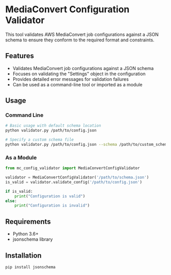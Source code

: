 # MediaConvert Configuration Validator

This tool validates AWS MediaConvert job configurations against a JSON schema to ensure they conform to the required format and constraints.

## Features

- Validates MediaConvert job configurations against a JSON schema
- Focuses on validating the "Settings" object in the configuration
- Provides detailed error messages for validation failures
- Can be used as a command-line tool or imported as a module

## Usage

### Command Line

```bash
# Basic usage with default schema location
python validator.py /path/to/config.json

# Specify a custom schema file
python validator.py /path/to/config.json --schema /path/to/custom_schema.json
```

### As a Module

```python
from mc_config_validator import MediaConvertConfigValidator

validator = MediaConvertConfigValidator('/path/to/schema.json')
is_valid = validator.validate_config('/path/to/config.json')

if is_valid:
    print("Configuration is valid")
else:
    print("Configuration is invalid")
```

## Requirements

- Python 3.6+
- jsonschema library

## Installation

```bash
pip install jsonschema
```
